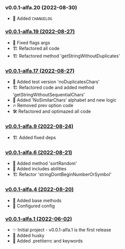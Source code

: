 ### v0.0.1-alfa.20 (2022-08-30)

-   📝 Added `CHANGELOG`

### [v0.0.1-alfa.19 (2022-08-27)](https://github.com/nikitababko/password-generator/tree/47564cb5c8d051656ef6170518ce3d1e63d172a5)

-   🔧 Fixed flags args
-   🏗️ Refactored all code
-   🏗️ Refactored method 'getStringWithoutDuplicates'

### [v0.0.1-alfa.17 (2022-08-27)](https://github.com/nikitababko/password-generator/tree/b2745bf726bfb505a93308e65da73a2488805778)

-   🔧 Added test version 'noDuplicatesChars'
-   🏗️ Refactored code and added method 'getStringWithoutSequentialChars'
-   🚀 Added 'NoSimilarChars' alphabet and new logic
-   🔥 Removed prev option code
-   🛠 Refactored and optimazed all code

### [v0.0.1-alfa.9 (2022-08-24)](https://github.com/nikitababko/password-generator/tree/0f93cf811903f4b7a8b5097b68a553580f6fc3e8)

-   🏗️ Added fixed deps

### [v0.0.1-alfa.6 (2022-08-21)](https://github.com/nikitababko/password-generator/tree/686d3e07baf88494cdbacad5386d91e15855573c)

-   🚀 Added method 'sortRandom'
-   🚀 Added includes abilities
-   🏗️ Refactor 'stringDontBeginNumberOrSymbol'

### [v0.0.1-alfa.4 (2022-08-20)](https://github.com/nikitababko/password-generator/tree/2286792c009cd43c65f2ddd768057acf3f6c8547)

-   🚀 Added base methods
-   🔧 Configured config

### [v0.0.1-alfa.1 (2022-06-02)](https://github.com/nikitababko/password-generator/tree/1ad6ef4ac8649350b76614113d1d93c81a4939a0)

-   ✨ Initial project - v0.0.1-alfa.1 is the first release
-   🚀 Added husky
-   📝 Added .prettierrc and keywords
